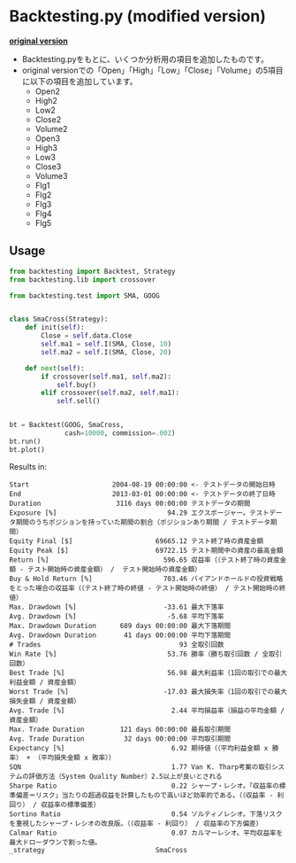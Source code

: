 Backtesting.py (modified version)
==============

[**original version**](https://kernc.github.io/backtesting.py/)

* Backtesting.pyをもとに、いくつか分析用の項目を追加したものです。
* original versionでの「Open」「High」「Low」「Close」「Volume」の5項目に以下の項目を追加しています。
    * Open2
    * High2
    * Low2
    * Close2
    * Volume2
    * Open3
    * High3
    * Low3
    * Close3
    * Volume3
    * Flg1
    * Flg2
    * Flg3
    * Flg4
    * Flg5

Usage
-----
```python
from backtesting import Backtest, Strategy
from backtesting.lib import crossover

from backtesting.test import SMA, GOOG


class SmaCross(Strategy):
    def init(self):
        Close = self.data.Close
        self.ma1 = self.I(SMA, Close, 10)
        self.ma2 = self.I(SMA, Close, 20)

    def next(self):
        if crossover(self.ma1, self.ma2):
            self.buy()
        elif crossover(self.ma2, self.ma1):
            self.sell()


bt = Backtest(GOOG, SmaCross,
              cash=10000, commission=.002)
bt.run()
bt.plot()
```

Results in:

```text
Start                     2004-08-19 00:00:00 <- テストデータの開始日時
End                       2013-03-01 00:00:00 <- テストデータの終了日時
Duration                   3116 days 00:00:00 テストデータの期間
Exposure [%]                            94.29 エクスポージャー。テストデータ期間のうちポジションを持っていた期間の割合（ポジションあり期間 / テストデータ期間）
Equity Final [$]                     69665.12 テスト終了時の資産金額
Equity Peak [$]                      69722.15 テスト期間中の資産の最高金額
Return [%]                             596.65 収益率（（テスト終了時の資産金額 - テスト開始時の資産金額） /  テスト開始時の資産金額）
Buy & Hold Return [%]                  703.46 バイアンドホールドの投資戦略をとった場合の収益率（（テスト終了時の終値 - テスト開始時の終値） / テスト開始時の終値）
Max. Drawdown [%]                      -33.61 最大下落率
Avg. Drawdown [%]                       -5.68 平均下落率
Max. Drawdown Duration      689 days 00:00:00 最大下落期間
Avg. Drawdown Duration       41 days 00:00:00 平均下落期間
# Trades                                   93 全取引回数
Win Rate [%]                            53.76 勝率（勝ち取引回数 / 全取引回数）
Best Trade [%]                          56.98 最大利益率（1回の取引での最大利益金額 / 資産金額）
Worst Trade [%]                        -17.03 最大損失率（1回の取引での最大損失金額 / 資産金額）
Avg. Trade [%]                           2.44 平均損益率（損益の平均金額 / 資産金額）
Max. Trade Duration         121 days 00:00:00 最長取引期間
Avg. Trade Duration          32 days 00:00:00 平均取引期間
Expectancy [%]                           6.92 期待値（（平均利益金額 x 勝率） + （平均損失金額 x 敗率））
SQN                                      1.77 Van K. Tharp考案の取引システムの評価方法（System Quality Number）2.5以上が良いとされる
Sharpe Ratio                             0.22 シャープ・レシオ。「収益率の標準偏差＝リスク」当たりの超過収益を計算したもので高いほど効率的である。（（収益率 - 利回り） / 収益率の標準偏差）
Sortino Ratio                            0.54 ソルティノレシオ。下落リスクを重視したシャープ・レシオの改良版。（（収益率 - 利回り） / 収益率の下方偏差）
Calmar Ratio                             0.07 カルマーレシオ。平均収益率を最大ドローダウンで割った値。
_strategy                            SmaCross
```
